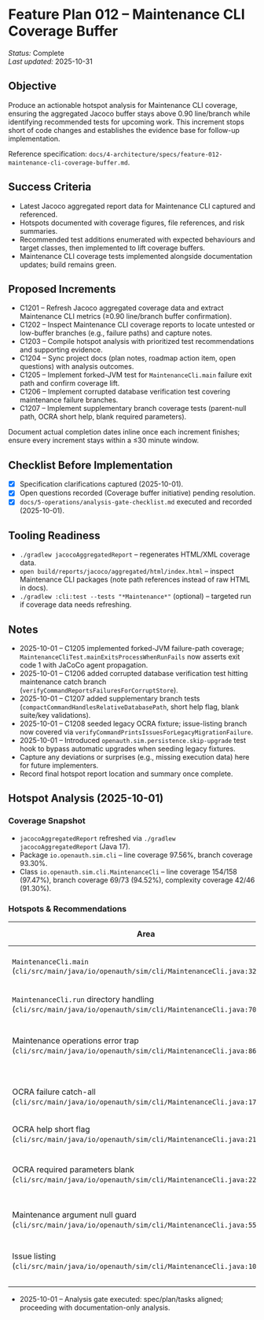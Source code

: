 # Feature Plan 012 – Maintenance CLI Coverage Buffer

_Status:_ Complete  
_Last updated:_ 2025-10-31

## Objective
Produce an actionable hotspot analysis for Maintenance CLI coverage, ensuring the aggregated Jacoco buffer stays above 0.90 line/branch while identifying recommended tests for upcoming work. This increment stops short of code changes and establishes the evidence base for follow-up implementation.

Reference specification: `docs/4-architecture/specs/feature-012-maintenance-cli-coverage-buffer.md`.

## Success Criteria
- Latest Jacoco aggregated report data for Maintenance CLI captured and referenced.
- Hotspots documented with coverage figures, file references, and risk summaries.
- Recommended test additions enumerated with expected behaviours and target classes, then implemented to lift coverage buffers.
- Maintenance CLI coverage tests implemented alongside documentation updates; build remains green.

## Proposed Increments
- C1201 – Refresh Jacoco aggregated coverage data and extract Maintenance CLI metrics (≥0.90 line/branch buffer confirmation).
- C1202 – Inspect Maintenance CLI coverage reports to locate untested or low-buffer branches (e.g., failure paths) and capture notes.
- C1203 – Compile hotspot analysis with prioritized test recommendations and supporting evidence.
- C1204 – Sync project docs (plan notes, roadmap action item, open questions) with analysis outcomes.
- C1205 – Implement forked-JVM test for `MaintenanceCli.main` failure exit path and confirm coverage lift.
- C1206 – Implement corrupted database verification test covering maintenance failure branches.
- C1207 – Implement supplementary branch coverage tests (parent-null path, OCRA short help, blank required parameters).

Document actual completion dates inline once each increment finishes; ensure every increment stays within a ≤30 minute window.

## Checklist Before Implementation
- [x] Specification clarifications captured (2025-10-01).
- [x] Open questions recorded (Coverage buffer initiative) pending resolution.
- [x] `docs/5-operations/analysis-gate-checklist.md` executed and recorded (2025-10-01).

## Tooling Readiness
- `./gradlew jacocoAggregatedReport` – regenerates HTML/XML coverage data.
- `open build/reports/jacoco/aggregated/html/index.html` – inspect Maintenance CLI packages (note path references instead of raw HTML in docs).
- `./gradlew :cli:test --tests "*Maintenance*"` (optional) – targeted run if coverage data needs refreshing.

## Notes
- 2025-10-01 – C1205 implemented forked-JVM failure-path coverage; `MaintenanceCliTest.mainExitsProcessWhenRunFails` now asserts exit code 1 with JaCoCo agent propagation.
- 2025-10-01 – C1206 added corrupted database verification test hitting maintenance catch branch (`verifyCommandReportsFailuresForCorruptStore`).
- 2025-10-01 – C1207 added supplementary branch tests (`compactCommandHandlesRelativeDatabasePath`, short help flag, blank suite/key validations).
- 2025-10-01 – C1208 seeded legacy OCRA fixture; issue-listing branch now covered via `verifyCommandPrintsIssuesForLegacyMigrationFailure`.
- 2025-10-01 – Introduced `openauth.sim.persistence.skip-upgrade` test hook to bypass automatic upgrades when seeding legacy fixtures.
- Capture any deviations or surprises (e.g., missing execution data) here for future implementers.
- Record final hotspot report location and summary once complete.


## Hotspot Analysis (2025-10-01)

### Coverage Snapshot
- `jacocoAggregatedReport` refreshed via `./gradlew jacocoAggregatedReport` (Java 17).
- Package `io.openauth.sim.cli` – line coverage 97.56%, branch coverage 93.30%.
- Class `io.openauth.sim.cli.MaintenanceCli` – line coverage 154/158 (97.47%), branch coverage 69/73 (94.52%), complexity coverage 42/46 (91.30%).

### Hotspots & Recommendations
| Area | Coverage Impact | Observation | Recommended Test/Scenario | Priority |
|------|------------------|-------------|---------------------------|---------|
| `MaintenanceCli.main` (`cli/src/main/java/io/openauth/sim/cli/MaintenanceCli.java:32`) | Branch: 1/2 (System.exit path untouched) | Failure exit path never executes because tests avoid `System.exit`. | Implemented via `MaintenanceCliTest.mainExitsProcessWhenRunFails` (forked JVM asserts exit code 1 with JaCoCo agent). | High |
| `MaintenanceCli.run` directory handling (`cli/src/main/java/io/openauth/sim/cli/MaintenanceCli.java:70`) | Branch: parent-null outcome untested | All fixtures pass absolute paths, so the `parent == null` branch is uncovered. | Implemented via `MaintenanceCliTest.compactCommandHandlesRelativeDatabasePath` (forked JVM working dir = temp, `store.db` relative). | Medium |
| Maintenance operations error trap (`cli/src/main/java/io/openauth/sim/cli/MaintenanceCli.java:86-105`) | Branch: catch path never triggered | Current fixtures always succeed, leaving error handling via `maintenance command failed` unreachable. | Implemented via `MaintenanceCliTest.verifyCommandReportsFailuresForCorruptStore` (writes invalid bytes, asserts exit code 1 + stderr). | High |
| OCRA failure catch-all (`cli/src/main/java/io/openauth/sim/cli/MaintenanceCli.java:173-175`) | Lines 173-175 uncovered | Only validation (`IllegalArgumentException`) paths are exercised; unexpected runtime failures remain untested. | Use temporary wrapper around `OcraResponseCalculator` via test seam (e.g., dependency injection in follow-up increment) or simulate `OcraCredentialFactory` throwing `RuntimeException` by corrupting suite metadata. | Medium |
| OCRA help short flag (`cli/src/main/java/io/openauth/sim/cli/MaintenanceCli.java:216`) | Branch: `-h` path untested | Tests cover `--help` but not `-h`. | Implemented via `MaintenanceCliTest.ocraCommandHandlesShortHelp`. | Low |
| OCRA required parameters blank (`cli/src/main/java/io/openauth/sim/cli/MaintenanceCli.java:226,230`) | Branches: `suite.isBlank()` and `key.isBlank()` outcomes missing | Only null-valued scenarios are validated; blank strings bypass coverage. | Implemented via `MaintenanceCliTest.ocraCommandRejectsBlankSuite` and `MaintenanceCliTest.ocraCommandRejectsBlankKey`. | Medium |
| Maintenance argument null guard (`cli/src/main/java/io/openauth/sim/cli/MaintenanceCli.java:55`) | Branch: `parsed == null` unreachable | `parseMaintenanceArguments` never returns `null`; condition is defensive only. | Option A: keep as-is and accept permanent branch deficit; Option B: refactor method to return `Optional<ParsedArguments>` so guard becomes meaningful. Recommend Option A (documented here) to avoid churn. | Informational |
| Issue listing (`cli/src/main/java/io/openauth/sim/cli/MaintenanceCli.java:101-102`) | Branch: issues-present path uncovered | Needed a controlled invalid record that keeps `MaintenanceResult` WARN/FAIL without extra dependencies. | Implemented via `MaintenanceCliTest.verifyCommandPrintsIssuesForLegacyMigrationFailure` using `MapDbMaintenanceFixtures`. | High |


- 2025-10-01 – Analysis gate executed: spec/plan/tasks aligned; proceeding with documentation-only analysis.
